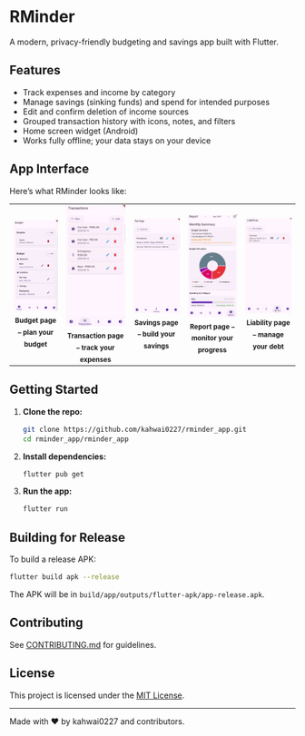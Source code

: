 # RMinder

A modern, privacy-friendly budgeting and savings app built with Flutter.

## Features
- Track expenses and income by category
- Manage savings (sinking funds) and spend for intended purposes
- Edit and confirm deletion of income sources
- Grouped transaction history with icons, notes, and filters
- Home screen widget (Android)
- Works fully offline; your data stays on your device

## App Interface
Here’s what RMinder looks like:  
<table>
  <tr>
	<td align="center">
	  <img src="screenshots/budget_page.png" alt="Budget" width="200"/><br/>
	  <sub><b>Budget page – plan your budget</b></sub>
	</td>
	<td align="center">
	  <img src="screenshots/transaction_page.png" alt="Transaction" width="200"/><br/>
	  <sub><b>Transaction page – track your expenses</b></sub>
	</td>
	<td align="center">
	  <img src="screenshots/savings_page.png" alt="Savings" width="200"/><br/>
	  <sub><b>Savings page – build your savings</b></sub>
	</td>
	<td align="center">
	  <img src="screenshots/report_page.png" alt="Reporting" width="200"/><br/>
	  <sub><b>Report page – monitor your progress</b></sub>
	</td>
	<td align="center">
	  <img src="screenshots/liabilities_page.png" alt="Debt" width="200"/><br/>
	  <sub><b>Liability page – manage your debt</b></sub>
	</td>
  </tr>
</table>

## Getting Started
1. **Clone the repo:**
   ```sh
   git clone https://github.com/kahwai0227/rminder_app.git
   cd rminder_app/rminder_app
   ```
2. **Install dependencies:**
   ```sh
   flutter pub get
   ```
3. **Run the app:**
   ```sh
   flutter run
   ```

## Building for Release
To build a release APK:
```sh
flutter build apk --release
```
The APK will be in `build/app/outputs/flutter-apk/app-release.apk`.

## Contributing
See [CONTRIBUTING.md](CONTRIBUTING.md) for guidelines.

## License
This project is licensed under the [MIT License](LICENSE).

---

Made with ❤️ by kahwai0227 and contributors.

